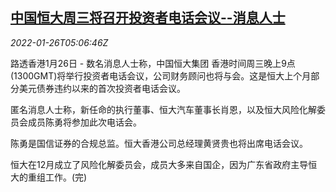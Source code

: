 <!--1643175062000-->
[中国恒大周三将召开投资者电话会议--消息人士](https://cn.reuters.com/article/china-evergrande-investors-meeting-0126-idCNKBS2K00B4)
------

<div><i>2022-01-26T05:06:46Z</i></div><p>路透香港1月26日 - 数名消息人士称，中国恒大集团  香港时间周三晚上9点(1300GMT)将举行投资者电话会议，公司财务顾问也将与会。这是恒大上个月部分美元债券违约以来的首次投资者电话会议。</p><p>匿名消息人士称，新任命的执行董事、恒大汽车董事长肖恩，以及恒大风险化解委员会成员陈勇将参加此次电话会。</p><p>陈勇是国信证券的合规总监。恒大香港公司总经理黄贤贵也将出席电话会议。</p><p>恒大在12月成立了风险化解委员会，成员大多来自国企，因为广东省政府主导恒大的重组工作。(完)</p>

